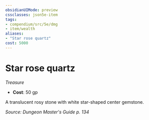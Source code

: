 ```yaml
---
obsidianUIMode: preview
cssclasses: json5e-item
tags:
- compendium/src/5e/dmg
- item/wealth
aliases: 
- "Star rose quartz"
cost: 5000
---
```

# Star rose quartz
*Treasure*  

- **Cost**: 50 gp

A translucent rosy stone with white star-shaped center gemstone.

*Source: Dungeon Master's Guide p. 134*